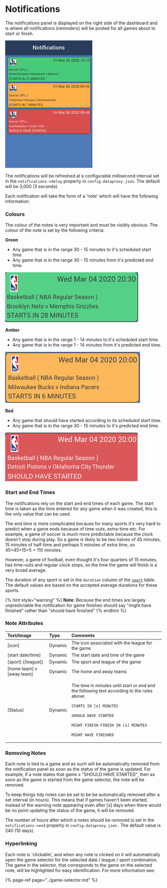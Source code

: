 # Notifications

The notifications panel is displayed on the right side of the dashboard and is where all notifications \(reminders\) will be posted for all games about to start or finish.

![](../../../.gitbook/assets/image%20%2812%29.png)

The notifications will be refreshed at a configurable millisecond interval set in the `notifications->delay` property in `config-dataproxy.json`. The default will be 3,000 \(3 seconds\).

Each notification will take the form of a 'note' which will have the following information:

### Colours

The colour of the notes is very important and must be visibly obvious. The colour of the note is set by the following criteria:

**Green**

* Any game that is in the range 30 - 15 minutes to it's scheduled start time.
* Any game that is in the range 30 - 15 minutes from it's predicted end time.

![](../../../.gitbook/assets/image%20%2823%29.png)

**Amber**

* Any game that is in the range 1 - 14 minutes to it's scheduled start time.
* Any game that is in the range 1 - 14 minutes from it's predicted end time.

![](../../../.gitbook/assets/image%20%2811%29.png)

**Red**

* Any game that should have started according to its scheduled start time.
* Any game that is in the range 30 - 15 minutes to it's predicted end time.

![](../../../.gitbook/assets/image%20%2813%29.png)

### Start and End Times

The notifications rely on the start and end times of each game. The start time is taken as the time entered for any game when it was created, this is the only value that can be used.

The end time is more complicated because for many sports it's very hard to predict when a game ends because of time-outs, extra-time etc. For example, a game of soccer is much more predictable because the clock doesn't stop during play. So a game is likely to be two halves of 45 minutes, 15 minutes of half-time and perhaps 5 minutes of extra time, so 45+45+15+5 = 110 minutes.

However, a game of football, even thought it's four quarters of 15 minutes, has time-outs and regular clock stops, so the time the game will finish is a very broad average.

The duration of any sport is set in the `duration` column of the [`sport`]() table. The default values are based on the accepted average durations for these sports.

{% hint style="warning" %}
**Note**: Because the end times are largely unpredictable the notification for game finishes should say "might have finished" rather than "should have finished"
{% endhint %}

### Note Attributes

<table>
  <thead>
    <tr>
      <th style="text-align:left">Text/Image</th>
      <th style="text-align:left">Type</th>
      <th style="text-align:left">Comments</th>
    </tr>
  </thead>
  <tbody>
    <tr>
      <td style="text-align:left">[icon]</td>
      <td style="text-align:left">Dynamic</td>
      <td style="text-align:left">The icon associated with the league for the game.</td>
    </tr>
    <tr>
      <td style="text-align:left">[start date/time]</td>
      <td style="text-align:left">Dynamic</td>
      <td style="text-align:left">The start date and time of the game</td>
    </tr>
    <tr>
      <td style="text-align:left">[sport] ([league])</td>
      <td style="text-align:left">Dynamic</td>
      <td style="text-align:left">The sport and league of the game</td>
    </tr>
    <tr>
      <td style="text-align:left">[home team] v [away team]</td>
      <td style="text-align:left">Dynamic</td>
      <td style="text-align:left">The home and away teams</td>
    </tr>
    <tr>
      <td style="text-align:left">[Status]</td>
      <td style="text-align:left">Dynamic</td>
      <td style="text-align:left">
        <p>The time in minutes until start or end and the following text according
          to the rules above:</p>
        <p></p>
        <p><code>STARTS IN [x] MINUTES</code>
        </p>
        <p><code>SHOULD HAVE STARTED</code>
        </p>
        <p><code>MIGHT FINISH FINISH IN [x] MINUTES</code>
        </p>
        <p><code>MIGHT HAVE FINISHED</code>
        </p>
      </td>
    </tr>
  </tbody>
</table>

### Removing Notes

Each note is tied to a game and as such will be automatically removed from the notification panel as soon as the status of the game is updated. For example, if a note states that game x "SHOULD HAVE STARTED", then as soon as the game is started from the game selector, the note will be removed.

To keep things tidy notes can be set to be be automatically removed after a set interval \(in hours\). This means that if games haven't been started, instead of the warning note appearing even after \[x\] days when there would be no point updating the status of the game, it will be removed.

The number of hours after which a notes should be removed is set in the `notifications->end` property in `config-dataproxy.json.` The default value is 240 \(10 days\).

### Hyperlinking

Each note is 'clickable', and when any note is clicked on it will automatically open the game selector for the selected date / league / sport combination. The game in the selector, that corresponds to the game on the selected note, will be highlighted for easy identification. For more information see:

{% page-ref page="../game-selector.md" %}

